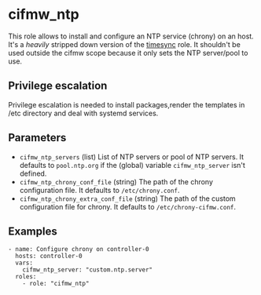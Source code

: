 # cifmw_ntp

This role allows to install and configure an NTP service (chrony) on an host.
It's a *heavily* stripped down version of the [timesync](https://github.com/linux-system-roles/timesync) role.
It shouldn't be used outside the cifmw scope because it only sets the NTP server/pool to use.

## Privilege escalation

Privilege escalation is needed to install packages,render the templates in /etc directory and deal with systemd services.

## Parameters
* `cifmw_ntp_servers` (list) List of NTP servers or pool of NTP servers. It defaults to `pool.ntp.org` if the (global) variable `cifmw_ntp_server` isn't defined.
* `cifmw_ntp_chrony_conf_file` (string) The path of the chrony configuration file. It defaults to `/etc/chrony.conf`.
* `cifmw_ntp_chrony_extra_conf_file` (string) The path of the custom configuration file for chrony. It defaults to `/etc/chrony-cifmw.conf`.

## Examples

```
- name: Configure chrony on controller-0
  hosts: controller-0
  vars:
    cifmw_ntp_server: "custom.ntp.server"
  roles:
    - role: "cifmw_ntp"
```
